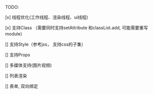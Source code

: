 


TODO:


[x] 线程优化(工作线程、渲染线程、ui线程)

[x] 支持Class （需要同时支持setAttribute 和classList.add, 可能需要重写module）

[] 支持Style（参考jss， 支持css的子集）

[] 支持Props

[] 多媒体支持(图片视频)

[] 列表渲染

[] 表单, 双向绑定